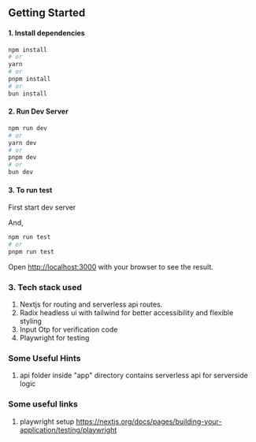 ## Getting Started

#### 1. Install dependencies

```bash
npm install
# or
yarn
# or
pnpm install
# or
bun install
```

#### 2. Run Dev Server

```bash
npm run dev
# or
yarn dev
# or
pnpm dev
# or
bun dev
```

#### 3. To run test

First start dev server

And,

```bash
npm run test
# or
pnpm run test
```

Open [http://localhost:3000](http://localhost:3000) with your browser to see the result.

### 3. Tech stack used

1. Nextjs for routing and serverless api routes.
2. Radix headless ui with tailwind for better accessibility and flexible styling
3. Input Otp for verification code
4. Playwright for testing

### Some Useful Hints

1. api folder inside "app" directory contains serverless api for serverside logic

### Some useful links

1. playwright setup https://nextjs.org/docs/pages/building-your-application/testing/playwright
